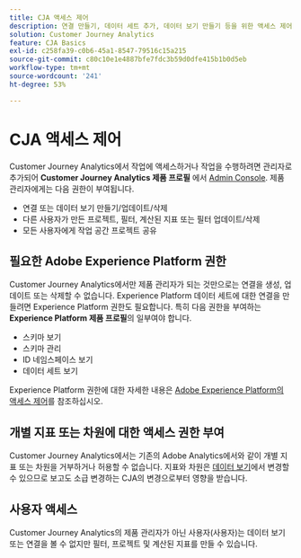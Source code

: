 ```yaml
---
title: CJA 액세스 제어
description: 연결 만들기, 데이터 세트 추가, 데이터 보기 만들기 등을 위한 액세스 제어 요구 사항에 대해 알아봅니다.
solution: Customer Journey Analytics
feature: CJA Basics
exl-id: c258fa39-c0b6-45a1-8547-79516c15a215
source-git-commit: c80c10e1e4887bfe7fdc3b59d0dfe415b1b0d5eb
workflow-type: tm+mt
source-wordcount: '241'
ht-degree: 53%

---
```


# CJA 액세스 제어

Customer Journey Analytics에서 작업에 액세스하거나 작업을 수행하려면 관리자로 추가되어 **Customer Journey Analytics 제품 프로필** 에서 [Admin Console](https://adminconsole.adobe.com/enterprise/). 제품 관리자에게는 다음 권한이 부여됩니다.

* 연결 또는 데이터 보기 만들기/업데이트/삭제
* 다른 사용자가 만든 프로젝트, 필터, 계산된 지표 또는 필터 업데이트/삭제
* 모든 사용자에게 작업 공간 프로젝트 공유

## 필요한 Adobe Experience Platform 권한

Customer Journey Analytics에서만 제품 관리자가 되는 것만으로는 연결을 생성, 업데이트 또는 삭제할 수 없습니다. Experience Platform 데이터 세트에 대한 연결을 만들려면 Experience Platform 권한도 필요합니다. 특히 다음 권한을 부여하는 **Experience Platform 제품 프로필**&#x200B;의 일부여야 합니다.

* 스키마 보기
* 스키마 관리
* ID 네임스페이스 보기
* 데이터 세트 보기

Experience Platform 권한에 대한 자세한 내용은 [Adobe Experience Platform의 액세스 제어](https://experienceleague.adobe.com/docs/experience-platform/access-control/home.html?lang=ko)를 참조하십시오.

## 개별 지표 또는 차원에 대한 액세스 권한 부여

Customer Journey Analytics에서는 기존의 Adobe Analytics에서와 같이 개별 지표 또는 차원을 거부하거나 허용할 수 없습니다. 지표와 차원은 [데이터 보기](/help/data-views/data-views.md)에서 변경할 수 있으므로 보고도 소급 변경하는 CJA의 변경으로부터 영향을 받습니다.

## 사용자 액세스

Customer Journey Analytics의 제품 관리자가 아닌 사용자(사용자)는 데이터 보기 또는 연결을 볼 수 없지만 필터, 프로젝트 및 계산된 지표를 만들 수 있습니다.


